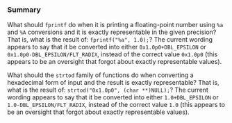 ### Summary

What should `fprintf` do when it is printing a floating-point number using `%a`
and `%A` conversions and it is exactly representable in the given precision?
That is, what is the result of: `fprintf("%a", 1.0);`? The current wording
appears to say that it be converted into either `0x1.0p0+DBL_EPSILON` or
`0x1.0p0-DBL_EPSILON/FLT_RADIX`, instead of the correct value `0x1.0p0` (this
appears to be an oversight that forgot about exactly representable values).

What should the `strtod` family of functions do when converting a hexadecimal
form of input and the result is exactly representable? That is, what is the
result of: `strtod("0x1.0p0", (char **)NULL);`? The current wording appears to
say that it be converted into either `1.0+DBL_EPSILON` or
`1.0-DBL_EPSILON/FLT_RADIX`, instead of the correct value `1.0` (this appears to
be an oversight that forgot about exactly representable values).
